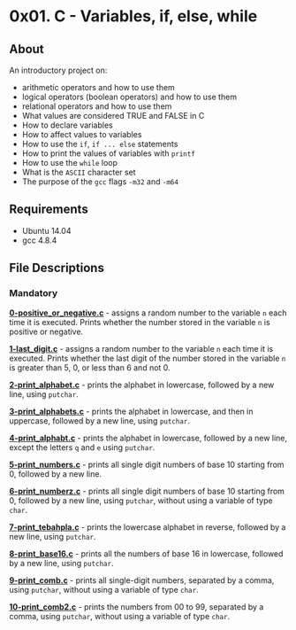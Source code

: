# 0x01. C - Variables, if, else, while
## About
An introductory project on:
- arithmetic operators and how to use them
- logical operators (boolean operators) and how to use them
- relational operators and how to use them
- What values are considered TRUE and FALSE in C
- How to declare variables
- How to affect values to variables
- How to use the `if`, `if ... else` statements
- How to print the values of variables with `printf`
- How to use the `while` loop
- What is the `ASCII` character set
- The purpose of the `gcc` flags `-m32` and `-m64`
## Requirements
- Ubuntu 14.04
- gcc 4.8.4
## File Descriptions
### Mandatory
**[0-positive_or_negative.c](0-positive_or_negative.c)** - assigns a random number to the variable `n` each time it is executed. Prints whether the number stored in the variable `n` is positive or negative.

**[1-last_digit.c](1-last_digit.c)** - assigns a random number to the variable `n` each time it is executed. Prints whether the last digit of the number stored in the variable `n` is greater than 5, 0, or less than 6 and not 0.

**[2-print_alphabet.c](2-print_alphabet.c)** - prints the alphabet in lowercase, followed by a new line, using `putchar`.

**[3-print_alphabets.c](3-print_alphabets.c)** - prints the alphabet in lowercase, and then in uppercase, followed by a new line, using `putchar`.

**[4-print_alphabt.c](4-print_alphabt.c)** - prints the alphabet in lowercase, followed by a new line, except the letters `q` and `e` using `putchar`.

**[5-print_numbers.c](5-print_numbers.c)** - prints all single digit numbers of base 10 starting from 0, followed by a new line.

**[6-print_numberz.c](6-print_numberz.c)** - prints all single digit numbers of base 10 starting from 0, followed by a new line, using `putchar`, without using a variable of type `char`.

**[7-print_tebahpla.c](7-print_tebahpla.c)** - prints the lowercase alphabet in reverse, followed by a new line, using `putchar`.

**[8-print_base16.c](8-print_base16.c)** - prints all the numbers of base 16 in lowercase, followed by a new line, using `putchar`.

**[9-print_comb.c](9-print_comb.c)** - prints all single-digit numbers, separated by a comma, using `putchar`, without using a variable of type `char`.

**[10-print_comb2.c](10-print_comb2.c)** - prints the numbers from 00 to 99, separated by a comma, using `putchar`, without using a variable of type `char`.